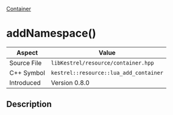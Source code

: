 [Container](index)
# addNamespace()
| Aspect | Value |
| --- | --- |
| Source File | `libKestrel/resource/container.hpp` |
| C++ Symbol | `kestrel::resource::lua_add_container` |
| Introduced | Version 0.8.0 |
## Description

